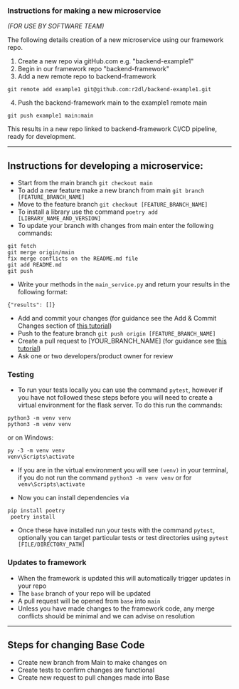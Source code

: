 ### Instructions for making a new microservice
_(FOR USE BY SOFTWARE TEAM)_

The following details creation of a new microservice using our framework repo. 

1. Create a new repo via gitHub.com e.g. "backend-example1"
2. Begin in our framework repo "backend-framework"
3. Add a new remote repo to backend-framework
```
git remote add example1 git@github.com:r2dl/backend-example1.git
```
4. Push the backend-framework main to the example1 remote main
```
git push example1 main:main
```

This results in a new repo linked to backend-framework CI/CD pipeline, ready for development.

___

## Instructions for developing a microservice:
- Start from the main branch ```git checkout main```
- To add a new feature make a new branch from main ```git branch [FEATURE_BRANCH_NAME]```
- Move to the feature branch ```git checkout [FEATURE_BRANCH_NAME]```
- To install a library use the command ```poetry add [LIBRARY_NAME_AND_VERSION]```
- To update your branch with changes from main enter the following commands:
```
git fetch
git merge origin/main
fix merge conflicts on the README.md file
git add README.md
git push
```
- Write your methods in the ```main_service.py``` and return your results in the following format: 
```
{"results": []}
```
- Add and commit your changes (for guidance see the Add & Commit Changes section of [this tutorial](https://www.earthdatascience.org/workshops/intro-version-control-git/basic-git-commands/))
- Push to the feature branch ```git push origin [FEATURE_BRANCH_NAME]```
- Create a pull request to [YOUR_BRANCH_NAME] (for guidance see [this tutorial](https://docs.github.com/en/pull-requests/collaborating-with-pull-requests/proposing-changes-to-your-work-with-pull-requests/creating-a-pull-request#creating-the-pull-request))
- Ask one or two developers/product owner for review


### Testing
- To run your tests locally you can use the command `pytest`, however if you have not followed these steps before you will need to
create a virtual environment for the flask server. To do this run the commands:
```
python3 -m venv venv
python3 -m venv venv
```
or on Windows:
```
py -3 -m venv venv
venv\Scripts\activate
```
- If you are in the virtual environment you will see `(venv)` in your terminal, if you do not run the command `python3 -m venv venv` or for  `venv\Scripts\activate`

- Now you can install dependencies via 
```
pip install poetry
 poetry install
 ```
- Once these have installed run your tests with the command `pytest`, optionally you can target particular tests or test directories using `pytest [FILE/DIRECTORY_PATH]`

### Updates to framework
- When the framework is updated this will automatically trigger updates in your repo
- The ```base``` branch of your repo will be updated
- A pull request will be opened from ```base``` into ```main```
- Unless you have made changes to the framework code, any merge conflicts should be minimal and we can advise on resolution

---

## Steps for changing Base Code
- Create new branch from Main to make changes on
- Create tests to confirm changes are functional
- Create new request to pull changes made into Base

